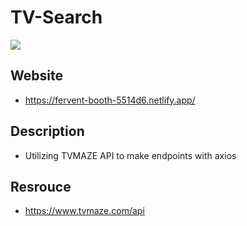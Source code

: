 # TV-Search
![](https://i.gyazo.com/5b2d41c1eebfcadfc6f9225e6a31b0ec.jpg)

## Website
* https://fervent-booth-5514d6.netlify.app/

## Description
* Utilizing TVMAZE API to make endpoints with axios

## Resrouce
* https://www.tvmaze.com/api